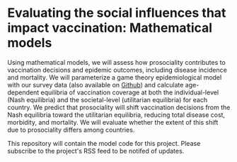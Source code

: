 Evaluating the social influences that impact vaccination: Mathematical models
==============

Using mathematical models, we will assess how prosociality contributes to vaccination decisions and epidemic outcomes, including disease incidence and mortality. We will parameterize a game theory epidemiological model with our survey data (also available on [Github](https://github.com/galvanilab/nih_flu_surveys)) and calculate age-dependent equilibria of vaccination coverage at both the individual-level (Nash equilibria) and the societal-level (utilitarian equilibria) for each country. We predict that prosociality will shift vaccination decisions from the Nash equilibria toward the utilitarian equilibria, reducing total disease cost, morbidity, and mortality. We will evaluate whether the extent of this shift due to prosociality differs among countries.

This repository will contain the model code for this project. Please subscribe to the project's RSS feed to be notifed of updates.
